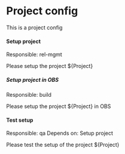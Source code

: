 # Project config

This is a project config

#### Setup project
Responsible: rel-mgmt 

Please setup the project ${Project}

##### Setup project in OBS
Responsible: build

Please setup the project ${Project} in OBS

#### Test setup
Responsible: qa
Depends on: Setup project

Please test the setup of the project ${Project}
